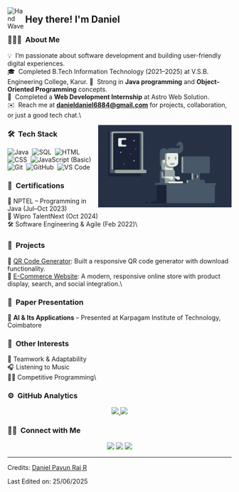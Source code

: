 <img alt="Hand Wave" src="./assets/Hand%20Wave.gif" width='40' align="left"/><h2>Hey there! I'm Daniel</h2>

### 👨🏻‍💻 &nbsp;About Me

💡 &nbsp;I’m passionate about software development and building user-friendly digital experiences.\
🎓 &nbsp;Completed B.Tech Information Technology (2021–2025) at V.S.B. Engineering College, Karur.
🌱 &nbsp;Strong in **Java programming** and **Object-Oriented Programming** concepts.\
💼 &nbsp;Completed a **Web Development Internship** at Astro Web Solution.\
✉️ &nbsp;Reach me at **danieldaniel6884@gmail.com** for projects, collaboration, or just a good tech chat.\

<img alt="Night Coding" src="https://raw.githubusercontent.com/AVS1508/AVS1508/master/assets/Night-Coding.gif" align="right"/>

### 🛠 &nbsp;Tech Stack

![Java](https://img.shields.io/badge/-Java-05122A?style=flat&logo=Java&logoColor=FFA518)&nbsp;
![SQL](https://img.shields.io/badge/-SQL-05122A?style=flat&logo=sqlite&logoColor=white)&nbsp;
![HTML](https://img.shields.io/badge/-HTML-05122A?style=flat&logo=HTML5)&nbsp;
![CSS](https://img.shields.io/badge/-CSS-05122A?style=flat&logo=CSS3&logoColor=1572B6)&nbsp;
![JavaScript (Basic)](https://img.shields.io/badge/-JavaScript%20(Basic)-05122A?style=flat&logo=javascript)&nbsp;
![Git](https://img.shields.io/badge/-Git-05122A?style=flat&logo=git)&nbsp;
![GitHub](https://img.shields.io/badge/-GitHub-05122A?style=flat&logo=github)&nbsp;
![VS Code](https://img.shields.io/badge/-VS%20Code-05122A?style=flat&logo=visual-studio-code&logoColor=007ACC)

### 🧠 &nbsp;Certifications

   📘 NPTEL – Programming in Java (Jul–Oct 2023)\
   🏅 Wipro TalentNext (Oct 2024)\
   🛠️ Software Engineering & Agile (Feb 2022)\

### 🚀 &nbsp;Projects

 🔗 [QR Code Generator](https://github.com/daniel17122003/QR-Code-Generator): Built a responsive QR code generator with download functionality.\
 🛒 [E-Commerce Website](https://github.com/daniel17122003/E-Commerce-Website): A modern, responsive online store with product display, search, and social integration.\

### 🎤 &nbsp;Paper Presentation

 🧠 **AI & Its Applications** – Presented at Karpagam Institute of Technology, Coimbatore

### 🧩 &nbsp;Other Interests

 🤝 Teamwork & Adaptability\
 🎧 Listening to Music\
 👨‍💻 Competitive Programming\

### ⚙️ &nbsp;GitHub Analytics

<p align="center">
<a href="https://github.com/daniel17122003">
  <img height="180em" src="https://github-readme-stats-eight-theta.vercel.app/api?username=daniel17122003&show_icons=true&theme=algolia&include_all_commits=true&count_private=true"/>
  <img height="180em" src="https://github-readme-stats-eight-theta.vercel.app/api/top-langs/?username=daniel17122003&layout=compact&langs_count=8&theme=algolia"/>
</a>
</p>

### 🤝🏻 &nbsp;Connect with Me

<p align="center">
<a href="mailto:danieldaniel6884@gmail.com"><img src="https://img.shields.io/badge/-danieldaniel6884@gmail.com-D14836?style=flat&logo=Gmail&logoColor=white"/></a>
<a href="https://linkedin.com/in/daniel-pavun-raj-r-460019281"><img src="https://img.shields.io/badge/-Daniel%20Pavun%20Raj%20R-0077B5?style=flat&logo=Linkedin&logoColor=white"/></a>
<a href="https://github.com/daniel17122003"><img src="https://img.shields.io/badge/-daniel17122003-181717?style=flat&logo=github&logoColor=white"/></a>
</p>

-----
Credits: [Daniel Pavun Raj R](https://github.com/daniel17122003)

Last Edited on: 25/06/2025
